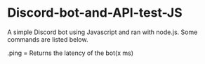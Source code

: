 # Discord-bot-and-API-test-JS

A simple Discord bot using Javascript and ran with node.js. Some commands are listed below.

.ping = Returns the latency of the bot(x ms)

